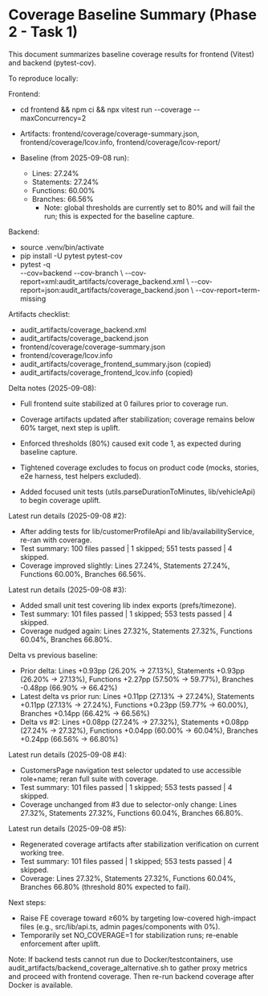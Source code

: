 # Coverage Baseline Summary (Phase 2 - Task 1)

This document summarizes baseline coverage results for frontend (Vitest) and backend (pytest-cov).

To reproduce locally:

Frontend:

- cd frontend && npm ci && npx vitest run --coverage --maxConcurrency=2
- Artifacts: frontend/coverage/coverage-summary.json, frontend/coverage/lcov.info, frontend/coverage/lcov-report/
- Baseline (from 2025-09-08 run):

	- Lines: 27.24%
	- Statements: 27.24%
	- Functions: 60.00%
	- Branches: 66.56%
		- Note: global thresholds are currently set to 80% and will fail the run; this is expected for the baseline capture.

Backend:

- source .venv/bin/activate
- pip install -U pytest pytest-cov
- pytest -q \
	--cov=backend --cov-branch \\
	--cov-report=xml:audit_artifacts/coverage_backend.xml \\
	--cov-report=json:audit_artifacts/coverage_backend.json \\
	--cov-report=term-missing

Artifacts checklist:

- audit_artifacts/coverage_backend.xml
- audit_artifacts/coverage_backend.json
- frontend/coverage/coverage-summary.json
- frontend/coverage/lcov.info
- audit_artifacts/coverage_frontend_summary.json (copied)
- audit_artifacts/coverage_frontend_lcov.info (copied)

Delta notes (2025-09-08):

- Full frontend suite stabilized at 0 failures prior to coverage run.
- Coverage artifacts updated after stabilization; coverage remains below 60% target, next step is uplift.
- Enforced thresholds (80%) caused exit code 1, as expected during baseline capture.

- Tightened coverage excludes to focus on product code (mocks, stories, e2e harness, test helpers excluded).
- Added focused unit tests (utils.parseDurationToMinutes, lib/vehicleApi) to begin coverage uplift.

Latest run details (2025-09-08 #2):

- After adding tests for lib/customerProfileApi and lib/availabilityService, re-ran with coverage.
- Test summary: 100 files passed | 1 skipped; 551 tests passed | 4 skipped.
- Coverage improved slightly: Lines 27.24%, Statements 27.24%, Functions 60.00%, Branches 66.56%.

Latest run details (2025-09-08 #3):

- Added small unit test covering lib index exports (prefs/timezone).
- Test summary: 101 files passed | 1 skipped; 553 tests passed | 4 skipped.
- Coverage nudged again: Lines 27.32%, Statements 27.32%, Functions 60.04%, Branches 66.80%.

Delta vs previous baseline:

- Prior delta: Lines +0.93pp (26.20% -> 27.13%), Statements +0.93pp (26.20% -> 27.13%), Functions +2.27pp (57.50% -> 59.77%), Branches -0.48pp (66.90% -> 66.42%)
- Latest delta vs prior run: Lines +0.11pp (27.13% -> 27.24%), Statements +0.11pp (27.13% -> 27.24%), Functions +0.23pp (59.77% -> 60.00%), Branches +0.14pp (66.42% -> 66.56%)
- Delta vs #2: Lines +0.08pp (27.24% -> 27.32%), Statements +0.08pp (27.24% -> 27.32%), Functions +0.04pp (60.00% -> 60.04%), Branches +0.24pp (66.56% -> 66.80%)

Latest run details (2025-09-08 #4):

- CustomersPage navigation test selector updated to use accessible role+name; reran full suite with coverage.
- Test summary: 101 files passed | 1 skipped; 553 tests passed | 4 skipped.
- Coverage unchanged from #3 due to selector-only change: Lines 27.32%, Statements 27.32%, Functions 60.04%, Branches 66.80%.

Latest run details (2025-09-08 #5):

- Regenerated coverage artifacts after stabilization verification on current working tree.
- Test summary: 101 files passed | 1 skipped; 553 tests passed | 4 skipped.
- Coverage: Lines 27.32%, Statements 27.32%, Functions 60.04%, Branches 66.80% (threshold 80% expected to fail).

Next steps:

- Raise FE coverage toward ≥60% by targeting low-covered high-impact files (e.g., src/lib/api.ts, admin pages/components with 0%).
- Temporarily set NO_COVERAGE=1 for stabilization runs; re-enable enforcement after uplift.

Note: If backend tests cannot run due to Docker/testcontainers, use audit_artifacts/backend_coverage_alternative.sh to gather proxy metrics and proceed with frontend coverage. Then re-run backend coverage after Docker is available.
